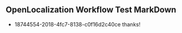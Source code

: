 ## OpenLocalization Workflow Test MarkDown
* 18744554-2018-4fc7-8138-c0f16d2c40ce thanks!

<!--HONumber=Aug16_HO4-->


